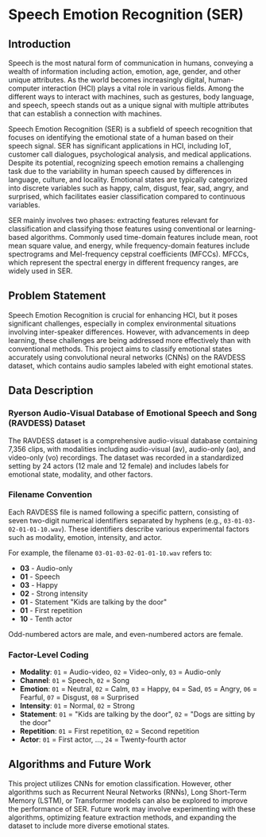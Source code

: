 # **Speech Emotion Recognition (SER)**

## **Introduction**
Speech is the most natural form of communication in humans, conveying a wealth of information including action, emotion, age, gender, and other unique attributes. As the world becomes increasingly digital, human-computer interaction (HCI) plays a vital role in various fields. Among the different ways to interact with machines, such as gestures, body language, and speech, speech stands out as a unique signal with multiple attributes that can establish a connection with machines.

Speech Emotion Recognition (SER) is a subfield of speech recognition that focuses on identifying the emotional state of a human based on their speech signal. SER has significant applications in HCI, including IoT, customer call dialogues, psychological analysis, and medical applications. Despite its potential, recognizing speech emotion remains a challenging task due to the variability in human speech caused by differences in language, culture, and locality. Emotional states are typically categorized into discrete variables such as happy, calm, disgust, fear, sad, angry, and surprised, which facilitates easier classification compared to continuous variables.

SER mainly involves two phases: extracting features relevant for classification and classifying those features using conventional or learning-based algorithms. Commonly used time-domain features include mean, root mean square value, and energy, while frequency-domain features include spectrograms and Mel-frequency cepstral coefficients (MFCCs). MFCCs, which represent the spectral energy in different frequency ranges, are widely used in SER.

## **Problem Statement**
Speech Emotion Recognition is crucial for enhancing HCI, but it poses significant challenges, especially in complex environmental situations involving inter-speaker differences. However, with advancements in deep learning, these challenges are being addressed more effectively than with conventional methods. This project aims to classify emotional states accurately using convolutional neural networks (CNNs) on the RAVDESS dataset, which contains audio samples labeled with eight emotional states.

## **Data Description**

### **Ryerson Audio-Visual Database of Emotional Speech and Song (RAVDESS) Dataset**
The RAVDESS dataset is a comprehensive audio-visual database containing 7,356 clips, with modalities including audio-visual (av), audio-only (ao), and video-only (vo) recordings. The dataset was recorded in a standardized setting by 24 actors (12 male and 12 female) and includes labels for emotional state, modality, and other factors.

### **Filename Convention**
Each RAVDESS file is named following a specific pattern, consisting of seven two-digit numerical identifiers separated by hyphens (e.g., `03-01-03-02-01-01-10.wav`). These identifiers describe various experimental factors such as modality, emotion, intensity, and actor.

For example, the filename `03-01-03-02-01-01-10.wav` refers to:
- **03** - Audio-only
- **01** - Speech
- **03** - Happy
- **02** - Strong intensity
- **01** - Statement "Kids are talking by the door"
- **01** - First repetition
- **10** - Tenth actor

Odd-numbered actors are male, and even-numbered actors are female.

### **Factor-Level Coding**
- **Modality**: `01` = Audio-video, `02` = Video-only, `03` = Audio-only
- **Channel**: `01` = Speech, `02` = Song
- **Emotion**: `01` = Neutral, `02` = Calm, `03` = Happy, `04` = Sad, `05` = Angry, `06` = Fearful, `07` = Disgust, `08` = Surprised
- **Intensity**: `01` = Normal, `02` = Strong
- **Statement**: `01` = "Kids are talking by the door", `02` = "Dogs are sitting by the door"
- **Repetition**: `01` = First repetition, `02` = Second repetition
- **Actor**: `01` = First actor, …, `24` = Twenty-fourth actor

## **Algorithms and Future Work**
This project utilizes CNNs for emotion classification. However, other algorithms such as Recurrent Neural Networks (RNNs), Long Short-Term Memory (LSTM), or Transformer models can also be explored to improve the performance of SER. Future work may involve experimenting with these algorithms, optimizing feature extraction methods, and expanding the dataset to include more diverse emotional states.
